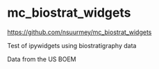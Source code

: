 # mc_biostrat_widgets

https://github.com/nsuurmey/mc_biostrat_widgets

Test of ipywidgets using biostratigraphy data

Data from the US BOEM
